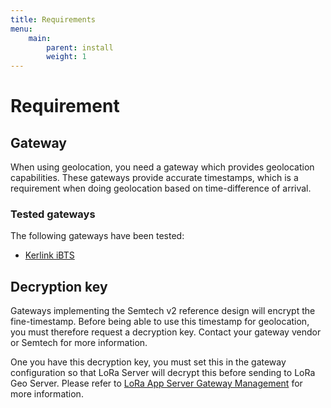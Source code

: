 ```yaml
---
title: Requirements
menu:
    main:
        parent: install
        weight: 1
---
```


# Requirement

## Gateway

When using geolocation, you need a gateway which provides geolocation
capabilities. These gateways provide accurate timestamps, which is a
requirement when doing geolocation based on time-difference of arrival.

### Tested gateways

The following gateways have been tested:

* [Kerlink iBTS](https://www.kerlink.com/product/wirnet-ibts/)


## Decryption key

Gateways implementing the Semtech v2 reference design will encrypt the
fine-timestamp. Before being able to use this timestamp for geolocation,
you must therefore request a decryption key. Contact your gateway vendor
or Semtech for more information.

One you have this decryption key, you must set this in the gateway configuration
so that LoRa Server will decrypt this before sending to LoRa Geo Server.
Please refer to [LoRa App Server Gateway Management](/use/gateways/) for
more information.
